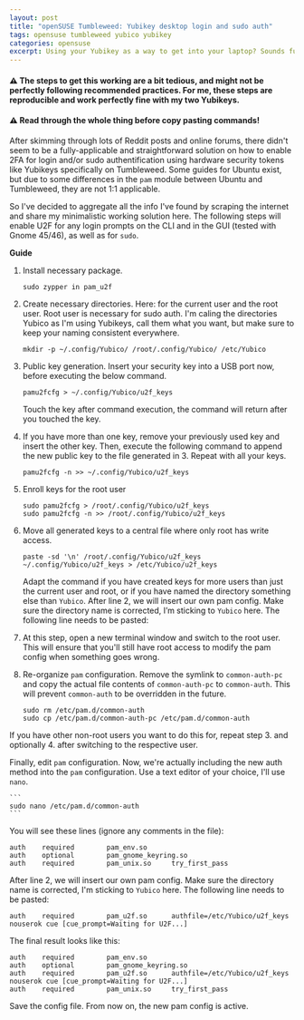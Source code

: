 ```yaml
---
layout: post
title: "openSUSE Tumbleweed: Yubikey desktop login and sudo auth"
tags: opensuse tumbleweed yubico yubikey
categories: opensuse
excerpt: Using your Yubikey as a way to get into your laptop? Sounds fun. 
---
```


#### ⚠️ The steps to get this working are a bit tedious, and might not be perfectly following recommended practices. For me, these steps are reproducible and work perfectly fine with my two Yubikeys.  

#### ⚠️ Read through the whole thing before copy pasting commands!

After skimming through lots of Reddit posts and online forums, there didn't seem to be a fully-applicable and straightforward solution on how to enable 2FA for login and/or sudo authentification using hardware security tokens like Yubikeys specifically on Tumbleweed. Some guides for Ubuntu exist, but due to some differences in the `pam` module between Ubuntu and Tumbleweed, they are not 1:1 applicable. 

So I've decided to aggregate all the info I've found by scraping the internet and share my minimalistic working solution here. The following steps will enable U2F for any login prompts on the CLI and in the GUI (tested with Gnome 45/46), as well as for `sudo`.


**Guide**

1. Install necessary package.  

    ```
    sudo zypper in pam_u2f
    ```

2. Create necessary directories. Here: for the current user and the root user. Root user is necessary for sudo auth. I'm caling the directories Yubico as I'm using Yubikeys, call them what you want, but make sure to keep your naming consistent everywhere.  

    ```
    mkdir -p ~/.config/Yubico/ /root/.config/Yubico/ /etc/Yubico
    ```

3. Public key generation. Insert your security key into a USB port now, before executing the below command.  

    ```
    pamu2fcfg > ~/.config/Yubico/u2f_keys
    ```  
    Touch the key after command execution, the command will return after you touched the key.

4. If you have more than one key, remove your previously used key and insert the other key. Then, execute the following command to append the new public key to the file generated in 3. Repeat with all your keys.  

    ```
    pamu2fcfg -n >> ~/.config/Yubico/u2f_keys
    ```

5. Enroll keys for the root user  

    ```
    sudo pamu2fcfg > /root/.config/Yubico/u2f_keys
    sudo pamu2fcfg -n >> /root/.config/Yubico/u2f_keys
    ```

6. Move all generated keys to a central file where only root has write access.  

    ```
    paste -sd '\n' /root/.config/Yubico/u2f_keys ~/.config/Yubico/u2f_keys > /etc/Yubico/u2f_keys
    ``` 
    
    Adapt the command if you have created keys for more users than just the current user and root, or if you have named the directory something else than `Yubico`. After line 2, we will insert our own pam config. Make sure the directory name is corrected, I’m sticking to `Yubico` here. The following line needs to be pasted:

7. At this step, open a new terminal window and switch to the root user. This will ensure that you'll still have root access to modify the pam config when something goes wrong.

7. Re-organize `pam` configuration. Remove the symlink to `common-auth-pc` and copy the actual file contents of
`common-auth-pc` to `common-auth`. This will prevent `common-auth` to be overridden in the future.  

    ```
    sudo rm /etc/pam.d/common-auth
    sudo cp /etc/pam.d/common-auth-pc /etc/pam.d/common-auth
    ```

If you have other non-root users you want to do this for, repeat step 3. and optionally 4. after switching to the respective user.

Finally, edit `pam` configuration. Now, we're actually including the new auth method into the `pam` configuration. Use a text editor of your choice, I'll use `nano`.  

    ```
    sudo nano /etc/pam.d/common-auth
    ```

You will see these lines (ignore any comments in the file):  

```
auth    required        pam_env.so      
auth    optional        pam_gnome_keyring.so
auth    required        pam_unix.so     try_first_pass
```  

After line 2, we will insert our own pam config. Make sure the directory name is corrected, I'm sticking to `Yubico` here. The following line needs to be pasted:  

```
auth    required        pam_u2f.so      authfile=/etc/Yubico/u2f_keys nouserok cue [cue_prompt=Waiting for U2F...]
```  

The final result looks like this:  

```
auth    required        pam_env.so      
auth    optional        pam_gnome_keyring.so
auth    required        pam_u2f.so      authfile=/etc/Yubico/u2f_keys nouserok cue [cue_prompt=Waiting for U2F...] 
auth    required        pam_unix.so     try_first_pass
```  

Save the config file. From now on, the new pam config is active.
